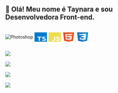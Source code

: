 ## 👋 Olá! Meu nome é Taynara e sou Desenvolvedora Front-end.


<div style="display: inline_block"><br>
 
  <img align="center" alt="Photoshop" height="30" width="30" src="https://upload.wikimedia.org/wikipedia/commons/thumb/2/20/Photoshop_CC_icon.png/492px-Photoshop_CC_icon.png">
  <img align="center" alt="TypeScript" height="30" width="40" src="https://raw.githubusercontent.com/devicons/devicon/master/icons/typescript/typescript-plain.svg">
  <img align="center" alt="JavaScript" height="30" width="40" src="https://raw.githubusercontent.com/devicons/devicon/master/icons/javascript/javascript-plain.svg">
  <img align="center" alt="HTML" height="30" width="40" src="https://raw.githubusercontent.com/devicons/devicon/master/icons/html5/html5-original.svg">
  <img align="center" alt="CSS" height="30" width="40" src="https://raw.githubusercontent.com/devicons/devicon/master/icons/css3/css3-original.svg">
  
 
 
 
  </div>


##

<div>

 <a href="https://www.linkedin.com/in/taynara-oliveira-485a16192/" target="_blank"><img src="https://img.shields.io/badge/LinkedIn-0077B5?style=for-the-badge&logo=linkedin&logoColor=white"></a>
 
 <a href="https://www.instagram.com/taynara.olivs/" target="_blank"><img src="https://img.shields.io/badge/-Instagram-%23E4405F?style=for-the-badge&logo=instagram&logoColor=white" target="_blank"></a>
 
 <a href ="mailto:taynara.olivs@gmail.com"><img src="https://img.shields.io/badge/Gmail-D14836?style=for-the-badge&logo=gmail&logoColor=white" target="_blank"></a>
 </div>
 <div>
 <img src="https://media.discordapp.net/attachments/1003404923964244040/1018324122708746340/avatar.png" width="200" position="left">

</div>
